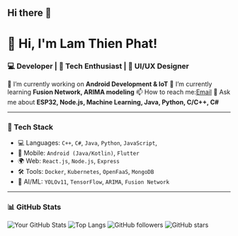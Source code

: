 ## Hi there 👋

<!--
**NeikoYekindar/NeikoYekindar** is a ✨ _special_ ✨ repository because its `README.md` (this file) appears on your GitHub profile.

Here are some ideas to get you started:

- 🔭 I’m currently working on ...
- 🌱 I’m currently learning ...
- 👯 I’m looking to collaborate on ...
- 🤔 I’m looking for help with ...
- 💬 Ask me about ...
- 📫 How to reach me: ...
- 😄 Pronouns: ...
- ⚡ Fun fact: ...
-->
# 👋 Hi, I'm Lam Thien Phat!
### 💻 Developer | 🚀 Tech Enthusiast | 🎨 UI/UX Designer

🔭 I’m currently working on **Android Development & IoT**
🌱 I’m currently learning **Fusion Network, ARIMA modeling**
📫 How to reach me:[Email](mailto:lamthienphat0810@gmail.com)
💬 Ask me about **ESP32, Node.js, Machine Learning, Java, Python, C/C++, C#**

---
### 🚀 Tech Stack
- 💻 Languages: `C++`, `C#`, `Java`, `Python`, `JavaScript`,
- 📱 Mobile: `Android (Java/Kotlin)`, `Flutter`
- 🌍 Web: `React.js`, `Node.js`, `Express`
- 🛠 Tools: `Docker`, `Kubernetes`, `OpenFaaS`, `MongoDB`
- 🔬 AI/ML: `YOLOv11`, `TensorFlow`, `ARIMA`, `Fusion Network`

---
### 📊 GitHub Stats
![Your GitHub Stats](https://github-readme-stats.vercel.app/api?username=NeikoYekindar&show_icons=true&theme=dark)
![Top Langs](https://github-readme-stats.vercel.app/api/top-langs/?username=NeikoYekindar&layout=compact&theme=dark)
![GitHub followers](https://img.shields.io/github/followers/NeikoYekindar?style=social)
![GitHub stars](https://img.shields.io/github/stars/NeikoYekindar?style=social)

